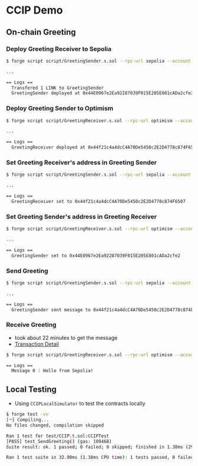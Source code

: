 # CCIP Demo

## On-chain Greeting

### Deploy Greeting Receiver to Sepolia

```bash
$ forge script script/GreetingSender.s.sol --rpc-url sepolia --account piatoss --sender 0x965B0E63e00E7805569ee3B428Cf96330DFc57EF --broadcast -vvvv --sig "deploy(uint8,bool)" -- 0 true

...

== Logs ==
  Transfered 1 LINK to GreetingSender
  GreetingSender deployed at 0x44E0967e2Ea92287039F015E205E801cADa2cfe2
```

### Deploy Greeting Sender to Optimism

```bash
$ forge script script/GreetingReceiver.s.sol --rpc-url optimism --account piatoss --sender 0x965B0E63e00E7805569ee3B428Cf96330DFc57EF --broadcast -vvvv --sig "deploy(uint8,bool)" -- 5 false

...

== Logs ==
  GreetingReceiver deployed at 0x44f21c4a4dcC4A70De5450c2E2D4778c874F6507
```

### Set Greeting Receiver's address in Greeting Sender

```bash
$ forge script script/GreetingSender.s.sol --rpc-url sepolia --account piatoss --sender 0x965B0E63e00E7805569ee3B428Cf96330DFc57EF --broadcast -vvvv --sig "setSender(address,address,uint8)" -- 0x44E0967e2Ea92287039F015E205E801cADa2cfe2 0x44f21c4a4dcC4A70De5450c2E2D4778c874F6507 5

...

== Logs ==
  GreetingReceiver set to 0x44f21c4a4dcC4A70De5450c2E2D4778c874F6507
```

### Set Greeting Sender's address in Greeting Receiver

```bash
$ forge script script/GreetingReceiver.s.sol --rpc-url optimism --account piatoss --sender 0x965B0E63e00E7805569ee3B428Cf96330DFc57EF --broadcast -vvvv --sig "setSender(address,address,uint8)" -- 0x44f21c4a4dcC4A70De5450c2E2D4778c874F6507 0x44E0967e2Ea92287039F015E205E801cADa2cfe2 0

...

== Logs ==
  GreetingSender set to 0x44E0967e2Ea92287039F015E205E801cADa2cfe2
```

### Send Greeting

```bash
$ forge script script/GreetingSender.s.sol --rpc-url sepolia --account piatoss --sender 0x965B0E63e00E7805569ee3B428Cf96330DFc57EF --broadcast -vvvv --sig "sendGreeting(address,string,uint8)" -- 0x44E0967e2Ea92287039F015E205E801cADa2cfe2 "Hello from Sepolia!" 5

...

== Logs ==
  GreetingSender sent message to 0x44f21c4a4dcC4A70De5450c2E2D4778c874F6507
```

### Receive Greeting

- took about 22 minutes to get the message
- [Transaction Detail](https://ccip.chain.link/msg/0x509ab7b6e954efb7be00f81c312d4e846b9e5d176de0ecf82bec99438d213f31)

```bash
$ forge script script/GreetingReceiver.s.sol --rpc-url optimism --account piatoss --sender 0x965B0E63e00E7805569ee3B428Cf96330DFc57EF -vvvv --sig "readMessage(address,uint256)" -- 0x44f21c4a4dcC4A70De5450c2E2D4778c874F6507 0

== Logs ==
  Message 0 : Hello from Sepolia!
```

## Local Testing

- Using `CCIPLocalSimulator` to test the contracts locally

```bash
$ forge test -vv
[⠒] Compiling...
No files changed, compilation skipped

Ran 1 test for test/CCIP.t.sol:CCIPTest
[PASS] test_SendGreeting() (gas: 109468)
Suite result: ok. 1 passed; 0 failed; 0 skipped; finished in 1.38ms (290.70µs CPU time)

Ran 1 test suite in 32.90ms (1.38ms CPU time): 1 tests passed, 0 failed, 0 skipped (1 total tests)
```
